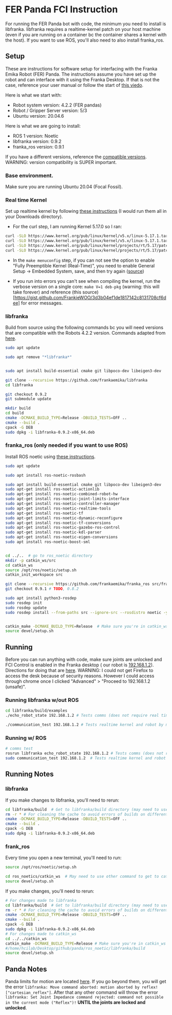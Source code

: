 # FER Panda FCI Instruction 
For running the FER Panda bot with code, the minimum you need to install is libfranka. libfranka requires a realtime-kernel patch on your host machine (even if you are running on a container bc the container shares a kernel with the host). If you want to use ROS, you'll also need to also install franka_ros.

## Setup
These are instructions for software setup for interfacing with the Franka Emika Robot (FER) Panda. The instructions assume you have set up the robot and can interface with it using the Franka Desktop. If that is not the case, reference your user manual or follow the start of [this viedo](https://youtu.be/91wFDNHVXI4?si=_RWVrXJ0wC-qe6NI).

Here is what we start with:
* Robot system version: 4.2.2 (FER pandas)
* Robot / Gripper Server version: 5/3
* Ubuntu version: 20.04.6


Here is what we are going to install:
* ROS 1 version: Noetic
* libfranka version: 0.9.2
* franka_ros version: 0.9.1

If you have a different versions, reference the [compatible versions](https://frankaemika.github.io/docs/compatibility.html). WARNING: version compatibility is SUPER important.



### Base environment.
Make sure you are running Ubuntu 20.04 (Focal Fossil).


### Real time Kernel
Set up realtime kernel by following [these instructions](https://frankaemika.github.io/docs/installation_linux.html#setting-up-the-real-time-kernel) (I would run them all in your Downloads directory).
* For the curl step, I am running Kernel 5.17.0 so I ran:
```bash
curl -SLO https://www.kernel.org/pub/linux/kernel/v5.x/linux-5.17.1.tar.xz
curl -SLO https://www.kernel.org/pub/linux/kernel/v5.x/linux-5.17.1.tar.sign
curl -SLO https://www.kernel.org/pub/linux/kernel/projects/rt/5.17/patch-5.17.1-rt17.patch.xz
curl -SLO https://www.kernel.org/pub/linux/kernel/projects/rt/5.17/patch-5.17.1-rt17.patch.sign
```

* In the `make menuconfig` step, if you can not see the option to enable  "Fully Preemptible Kernel (Real-Time)", you need to enable General Setup -> Embedded System, save, and then try again ([source](https://unix.stackexchange.com/questions/582075/trouble-selecting-fully-preemptible-kernel-real-time-when-configuring-compil))

* If you run into errors you can't see when compiling the kernel, run the verbose version on a single core: `make V=1 deb-pkg` (warning: this will take forever) and reference (this source)[https://gist.github.com/FrankieWOO/3d3b04ef1de1817142c8131708cf6dee] for error messages.

###  libfranka 
Build from source using the following commands bc you will need versions that are compatible with the Robots 4.2.2 version. Commands adapted from [here](https://frankaemika.github.io/docs/installation_linux.html).

```bash
sudo apt update

sudo apt remove "*libfranka*"


sudo apt install build-essential cmake git libpoco-dev libeigen3-dev

git clone --recursive https://github.com/frankaemika/libfranka 
cd libfranka

git checkout 0.9.2
git submodule update

mkdir build
cd build
cmake -DCMAKE_BUILD_TYPE=Release -DBUILD_TESTS=OFF ..
cmake --build .
cpack -G DEB
sudo dpkg -i libfranka-0.9.2-x86_64.deb

```


###  franka_ros (only needed if you want to use ROS)
Install ROS noetic using [these instructions](https://wiki.ros.org/noetic/Installation/Ubuntu).

```bash
sudo apt update

sudo apt install ros-noetic-rosbash

sudo apt install build-essential cmake git libpoco-dev libeigen3-dev
sudo apt-get install ros-noetic-actionlib
sudo apt-get install ros-noetic-combined-robot-hw
sudo apt-get install ros-noetic-joint-limits-interface
sudo apt-get install ros-noetic-controller-manager
sudo apt-get install ros-noetic-realtime-tools
sudo apt-get install ros-noetic-tf
sudo apt-get install ros-noetic-dynamic-reconfigure
sudo apt-get install ros-noetic-tf-conversions
sudo apt-get install ros-noetic-gazebo-ros-control
sudo apt-get install ros-noetic-kdl-parser
sudo apt-get install ros-noetic-eigen-conversions
sudo apt install ros-noetic-boost-sml


cd ../..  # go to ros_noetic directory
mkdir -p catkin_ws/src
cd catkin_ws
source /opt/ros/noetic/setup.sh
catkin_init_workspace src

git clone --recursive https://github.com/frankaemika/franka_ros src/franka_ros
git checkout 0.9.1 # TODO, 0.8.2

sudo apt install python3-rosdep
sudo rosdep init 
sudo rosdep update
sudo rosdep install --from-paths src --ignore-src --rosdistro noetic -y --skip-keys libfranka


catkin_make -DCMAKE_BUILD_TYPE=Release  # Make sure you're in catkin_ws directory
source devel/setup.sh

```

## Running
Before you can run anything with code, make sure joints are unlocked and FCI Control is enabled in the Franka desktop ( our robot is [192.168.1.2](https://192.168.1.2/desk/)). Directions for doing that are [here](https://youtu.be/91wFDNHVXI4?si=4-ZArdrxOMAiCc5H&t=484). WARNING: I could not get Firefox to access the desk because of security reasons. However I could access through chrome once I clicked "Advanced" > "Proceed to 192.168.1.2 (unsafe)".

### Running libfranka w/out ROS

```bash
cd libfranka/build/examples
./echo_robot_state 192.168.1.2 # Tests comms (does not require real time kernel)

./communication_test 192.168.1.2 # Tests realtime kernel and robot by moving bot
```

### Running w/ ROS

```bash
# comms test
rosrun libfranka echo_robot_state 192.168.1.2 # Tests comms (does not require real time kernel) 
sudo communication_test 192.168.1.2  # Tests realtime kernel and robot by moving bot
```

## Running Notes
### libfranka 
If you make changes to libfranka, you'll need to rerun:

``` bash
cd libfranka/build  # Get to libfranka/build directory (may need to use different command)
rm -r * # For cleaning the cache to avoid errors of builds on different machines
cmake -DCMAKE_BUILD_TYPE=Release -DBUILD_TESTS=OFF .. 
cmake --build .
cpack -G DEB
sudo dpkg -i libfranka-0.9.2-x86_64.deb
```

### frank_ros
Every time you open a new terminal, you'll need to run:
```bash
source /opt/ros/noetic/setup.sh

cd ros_noetics/catkin_ws  # May need to use other command to get to catkin_ws
source devel/setup.sh
```

If you make changes, you'll need to rerun:

``` bash
# For changes made to libfranka
cd libfranka/build  # Get to libfranka/build directory (may need to use different command)
rm -r * # For cleaning the cache to avoid errors of builds on different machines
cmake -DCMAKE_BUILD_TYPE=Release -DBUILD_TESTS=OFF .. 
cmake --build .
cpack -G DEB
sudo dpkg -i libfranka-0.9.2-x86_64.deb
# For changes made to catkin_ws
cd ../../catkin_ws
catkin_make -DCMAKE_BUILD_TYPE=Release # Make sure you're in catkin_ws directory
#/home/hcilab/Desktop/github/panda/ros_noetic/libfranka/build
source devel/setup.sh
```


## Panda Notes
Panda limits for motion are located [here](https://frankaemika.github.io/docs/control_parameters.html#limits-for-panda).
If you go beyond them, you will get the error `libfranka: Move command aborted: motion aborted by reflex! ["cartesian_reflex"]`.
After that any other command will throw the error `libfranka: Set Joint Impedance command rejected: command not possible in the current mode ("Reflex")!` **UNTIL  the joints are locked and unlocked**.

